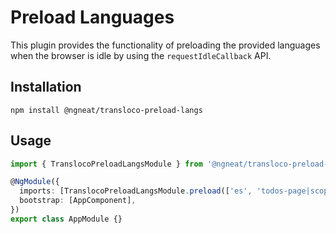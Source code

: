 # Preload Languages

This plugin provides the functionality of preloading the provided languages when the browser is idle by using the `requestIdleCallback` API.

## Installation

```
npm install @ngneat/transloco-preload-langs
```

## Usage

```ts
import { TranslocoPreloadLangsModule } from '@ngneat/transloco-preload-langs';

@NgModule({
  imports: [TranslocoPreloadLangsModule.preload(['es', 'todos-page|scoped'])],
  bootstrap: [AppComponent],
})
export class AppModule {}
```
